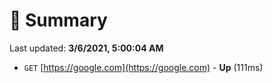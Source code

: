 # 📖 Summary
Last updated: **3/6/2021, 5:00:04 AM**

- `GET` [https://google.com](https://google.com) - **Up** (111ms)
